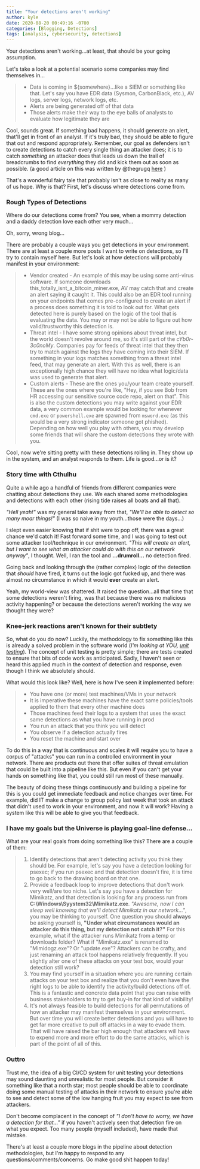 ```yaml
---
title: "Your detections aren't working"
author: kyle
date: 2020-08-20 00:49:16 -0700
categories: [Blogging, Detections]
tags: [analysis, cybersecurity, detections]
---
```


Your detections aren't working...at least, that should be your going assumption.

Let's take a look at a potential scenario some companies may find themselves in...

>
>    * Data is coming in ${somewhere}...like a SIEM or something like that. Let's say you have EDR data (Sysmon, CarbonBlack, etc.), AV logs, server logs, network logs, etc.
>    * Alerts are being generated off of that data
>    * Those alerts make their way to the eye balls of analysts to evaluate how legitimate they are
>

Cool, sounds great. If something bad happens, it should generate an alert, that'll get in front of an analyst. If it's truly bad, they should be able to figure that out and respond appropriately. Remember, our goal as defenders isn't to create detections to catch every single thing an attacker does; it is to catch *something* an attacker does that leads us down the trail of breadcrumbs to find *everything* they did and kick them out as soon as possible. (a good article on this was written by @thegrugq [here](https://www.recordedfuture.com/cyber-operations-time/) )

That's a wonderful fairy tale that probably isn't as close to reality as many of us hope.  Why is that? First, let's discuss where detections come from.

### Rough Types of Detections

Where do our detections come from? You see, when a mommy detection and a daddy detection love each other very much...

Oh, sorry, wrong blog...

There are probably a couple ways you get detections in your environment. There are at least a couple more posts I want to write on detections, so I'll try to contain myself here. But let's look at how detections will probably manifest in your environment:

>
>    * Vendor created - An example of this may be using some anti-virus software. If someone downloads this_totally_isnt_a_bitcoin_miner.exe, AV may catch that and create an alert saying it caught it.  This could also be an EDR tool running on your endpoints that comes pre-configured to create an alert if a process does something it is told to look out for.   What gets detected here is purely based on the logic of the tool that is evaluating the data. You may or may not be able to figure out how valid/trustworthy this detection is.
>    * Threat intel - I have some strong opinions about threat intel, but the world doesn't revolve around me, so it's still part of the *cYb0r-3c0noMy*. Companies pay for feeds of threat intel that they then try to match against the logs they have coming into their SIEM. If something in your logs matches something from a threat intel feed, that may generate an alert. With this as well, there is an exceptionally high chance they will have no idea what logic/data was used to generate that alert.
>    * Custom alerts - These are the ones you/your team create yourself. These are the ones where you're like, "Hey, if you see Bob from HR accessing our sensitive source code repo, alert on that". This is also the custom detections you may write against your EDR data, a very common example would be looking for whenever `cmd.exe` or `powershell.exe` are spawned from `msword.exe` (as this would be a very strong indicator someone got phished). Depending on how well you play with others, you may develop some friends that will share the custom detections they wrote with you.
>

Cool, now we're sitting pretty with these detections rolling in. They show up in the system, and an analyst responds to them. Life is good...or is it?

### Story time with Cthulhu

Quite a while ago a handful of friends from different companies were chatting about detections they use. We each shared some methodologies and detections with each other (rising tide raises all boats and all that).

*"Hell yeah!"* was my general take away from that, *"We'll be able to detect so many moar things!"* (I was so naive in my youth...those were the days...)

 I slept even easier knowing that if shit were to pop off, there was a great chance we'd catch it! Fast forward some time, and I was going to test out some attacker tool/technique in our environment. *"This will create an alert, but I want to see what an attacker could do with this on our network anyway"*, I thought. Well, I ran the tool and **...drumroll...** no detection fired.

 Going back and looking through the (rather complex) logic of the detection that *should* have fired, it turns out the logic got fucked up, and there was almost no circumstance in which it would **ever** create an alert.

 Yeah, my world-view was shattered. It raised the question...all that time that some detections weren't firing, was that because there was no malicious activity happening? or because the detections weren't working the way we thought they were?

### Knee-jerk reactions aren't known for their subtlety

So, what do you do now? Luckily, the methodology to fix something like this is already a solved problem in the software world (*I'm looking at YOU, [unit testing](https://en.wikipedia.org/wiki/Unit_testing)*). The concept of unit testing is pretty simple; there are tests created to ensure that bits of code work as anticipated. Sadly, I haven't seen or heard this applied much in the context of detection and response, even though I think we absolutely should.

What would this look like? Well, here is how I've seen it implemented before:

>
>    * You have one (or more) test machines/VMs in your network
>    * It is imperative these machines have the exact same policies/tools applied to them that every other machine does
>    * Those machines feed their logs to a system that uses the exact same detections as what you have running in prod
>    * You run an attack that you think you will detect
>    * You observe if a detection actually fires
>    * You reset the machine and start over
>

To do this in a way that is continuous and scales it will require you to have a corpus of "attacks" you can run in a controlled environment in your network. There are products out there that offer suites of threat emulation that could be built into a pipeline like this. But even if you can't get your hands on something like that, you could still run most of these manually.

The beauty of doing these things continuously and building a pipeline for this is you could get immediate feedback and notice changes over time. For example, did IT make a change to group policy last week that took an attack that didn't used to work in your environment, and now it will work?  Having a system like this will be able to give you that feedback.

### I have my goals but the Universe is playing goal-line defense...

What are your real goals from doing something like this? There are a couple of them:

>
>    1. Identify detections that aren't detecting activity you think they should be. For example, let's say you have a detection looking for psexec; if you run psexec and that detection doesn't fire, it is time to go back to the drawing board on that one.
>    2. Provide a feedback loop to improve detections that don't work very well/are too niche. Let's say you have a detection for Mimikatz, and that detection is looking for any process run from **C:\Windows\Syystem32\Mimikatz.exe**. *"Awesome, now I can sleep well knowing that we'll detect Mimikatz in our network..."*, you may be thinking to yourself.  One question you should **always** be asking yourself is, **"Under what circumstances would an attacker do this thing, but my detection not catch it?"** For this example, what if the attacker runs Mimikatz from a temp or downloads folder? What if "Mimikatz.exe" is renamed to "Mimidogz.exe"? Or "update.exe"? Attackers can be crafty, and just renaming an attack tool happens relatively frequently. If you slightly alter one of these attacks on your test box, would your detection still work?
>    3. You may find yourself in a situation where you are running certain attacks on your test box and realize that you don't even have the right logs to be able to identify the activity/build detections off of. This is a fantastic and concrete data point that you can raise with business stakeholders to try to get buy-in for that kind of visibility!
>    4. It's not always feasible to build detections for all permutations of how an attacker may manifest themselves in your environment. But over time you will create better detections and you will have to get far more creative to pull off attacks in a way to evade them. That will have raised the bar high enough that attackers will have to expend more and more effort to do the same attacks, which is part of the point of all of this.
>

### Outtro

Trust me, the idea of a big CI/CD system for unit testing your detections may sound daunting and unrealistic for most people. But consider it something like that a north star; most people should be able to coordinate doing some manual testing of attacks in their network to ensure you're able to see and detect some of the low hanging fruit you may expect to see from attackers.

Don't become complacent in the concept of *"I don't have to worry, we have a detection for that..."* if you haven't actively seen that detection fire on what you expect. Too many people (myself included), have made that mistake.

There's at least a couple more blogs in the pipeline about detection methodologies, but I'm happy to respond to any questions/comments/concerns. Go make good shit happen today!
